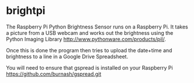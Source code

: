 brightpi
========

The Raspberry Pi Python Brightness Sensor runs on a Raspberry Pi. It takes a picture from a USB webcam and works out the brightness using the Python Imaging Library http://www.pythonware.com/products/pil/.

Once this is done the program then tries to upload the date+time and brightness to a line in a Google Drive Spreadsheet.

You will need to ensure that gspread is installed on your Raspberry Pi https://github.com/burnash/gspread.git
